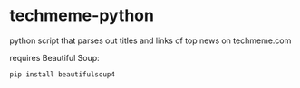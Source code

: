 techmeme-python
===============

python script that parses out titles and links of top news on techmeme.com

requires Beautiful Soup:

```
pip install beautifulsoup4
```
